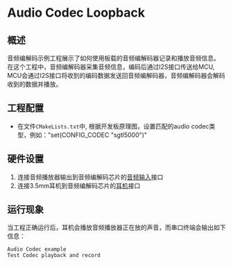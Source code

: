 # Audio Codec Loopback

## 概述

音频编解码示例工程展示了如何使用板载的音频编解码器记录和播放音频信息。
在这个工程中，音频编解码器采集音频信息，编码后通过I2S接口传送给MCU,
MCU会通过I2S接口将收到的编码数据发送回音频编解码器，音频编解码器会解码收到的数据并播放。

## 工程配置

- 在文件`CMakeLists.txt`中,  根据开发板原理图，设置匹配的audio codec类型，例如："set(CONFIG_CODEC "sgtl5000")"

## 硬件设置

1. 连接音频播放器输出到音频编解码芯片的[音频输入](lab_board_app_audio_input)接口
2. 连接3.5mm耳机到音频编解码芯片的[耳机](lab_board_app_headphone)接口


## 运行现象

当工程正确运行后，耳机会播放音频播放器正在放的声音，而串口终端会输出如下信息：
```console
Audio Codec example
Test Codec playback and record
```
